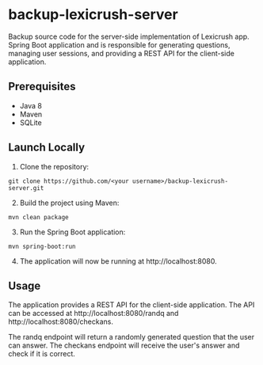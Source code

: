 # backup-lexicrush-server
Backup source code for the server-side implementation of Lexicrush app. 
Spring Boot application and is responsible for generating questions, managing user sessions, and providing a REST API for the client-side application.

## Prerequisites
* Java 8
* Maven
* SQLite

## Launch Locally
1. Clone the repository:
```
git clone https://github.com/<your username>/backup-lexicrush-server.git
```

2. Build the project using Maven:
```
mvn clean package
```

3. Run the Spring Boot application:
```
mvn spring-boot:run
```

4. The application will now be running at http://localhost:8080.

## Usage
The application provides a REST API for the client-side application. The API can be accessed at http://localhost:8080/randq and http://localhost:8080/checkans.

The randq endpoint will return a randomly generated question that the user can answer. The checkans endpoint will receive the user's answer and check if it is correct.
